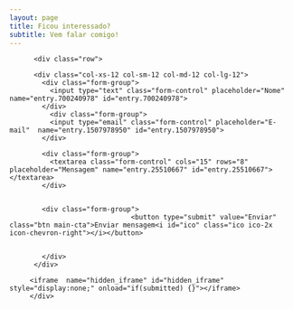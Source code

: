 ```yaml
---
layout: page
title: Ficou interessado?
subtitle: Vem falar comigo!
---
```


<form name="gform" id="gform" enctype="text/plain" action="https://docs.google.com/forms/d/e/1FAIpQLSf5uTWIH9_oy5E3R_Cye5ton1hQPg1Kp78jt_Pzvxc8tsWsmA/formResponse" target="hidden_iframe" onsubmit="submitted=true;">

          <div class="row">

          <div class="col-xs-12 col-sm-12 col-md-12 col-lg-12">
            <div class="form-group">
              <input type="text" class="form-control" placeholder="Nome" name="entry.700240978" id="entry.700240978">
            </div>
              <div class="form-group">
              <input type="email" class="form-control" placeholder="E-mail"  name="entry.1507978950" id="entry.1507978950">
            </div>
            
            <div class="form-group">
              <textarea class="form-control" cols="15" rows="8" placeholder="Mensagem" name="entry.25510667" id="entry.25510667"></textarea>
            </div>


            <div class="form-group">
                                  <button type="submit" value="Enviar" class="btn main-cta">Enviar mensagem<i id="ico" class="ico ico-2x icon-chevron-right"></i></button>


            </div>
          </div>
        
         <iframe  name="hidden_iframe" id="hidden_iframe" style="display:none;" onload="if(submitted) {}"></iframe>
         </div>
